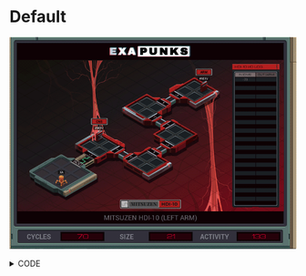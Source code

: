 # Default
![](default.gif)

<details><summary>CODE</summary>
<p>

```
LINK 800

MARK A
COPY #NERV X

REPL A

@REP 4
LINK 1
@END
TEST X > 50
TJMP CLAMPOVER
TEST X < -120
TJMP CLAMPUNDER
COPY X #NERV
HALT


MARK CLAMPOVER
@REP 2
NOOP
@END
COPY 50 #NERV
HALT


MARK CLAMPUNDER
COPY -120 #NERV
```
</p>
</details>
